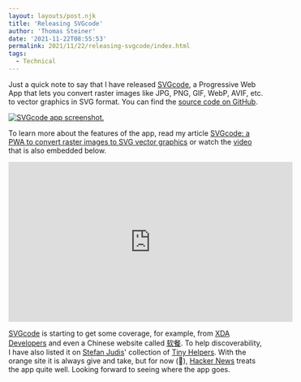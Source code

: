 ```yaml
---
layout: layouts/post.njk
title: 'Releasing SVGcode'
author: 'Thomas Steiner'
date: '2021-11-22T08:55:53'
permalink: 2021/11/22/releasing-svgcode/index.html
tags:
  - Technical
---
```


Just a quick note to say that I have released [SVGcode](https://svgco.de/), a
Progressive Web App that lets you convert raster images like JPG, PNG, GIF,
WebP, AVIF, etc. to vector graphics in SVG format. You can find the
[source code on GitHub](https://github.com/tomayac/SVGcode).

<a href="https://svgco.de/">![SVGcode app screenshot.](https://svgco.de/screenshots/desktop.png)</a>

To learn more about the features of the app, read my article
[SVGcode: a PWA to convert raster images to SVG vector graphics](https://web.dev/svgcode/)
or watch the [video](https://www.youtube.com/watch?v=kcvfyQh6J-0) that is also
embedded below.

<iframe width="560" height="315" src="https://www.youtube-nocookie.com/embed/kcvfyQh6J-0" title="YouTube video player" frameborder="0" allow="accelerometer; autoplay; clipboard-write; encrypted-media; gyroscope; picture-in-picture" allowfullscreen></iframe>

[SVGcode](https://svgco.de/) is starting to get some coverage, for example, from
[XDA Developers](https://www.xda-developers.com/svgcode-web-app/) and even a
Chinese website called
[软餐](https://www.ruancan.com/wangluo/svgcode-convert-ordinary-pictures-to-svg-vector-graphics.html).
To help discoverability, I have also listed it on
[Stefan Judis](https://www.stefanjudis.com/)' collection of
[Tiny Helpers](https://tiny-helpers.dev/svg/#:~:text=SVGcode). With the orange
site it is always give and take, but for now (🤞),
[Hacker News](https://news.ycombinator.com/item?id=29296753) treats the app
quite well. Looking forward to seeing where the app goes.
